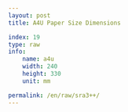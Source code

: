 ```yaml
---
layout: post
title: A4U Paper Size Dimensions

index: 19
type: raw
info:
    name: a4u
    width: 240
    height: 330
    unit: mm

permalink: /en/raw/sra3++/
---
```



